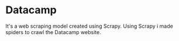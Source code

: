 # Datacamp
It's a web scraping model created using Scrapy. Using Scrapy i made spiders to crawl the Datacamp website.

